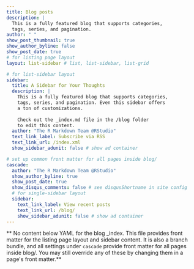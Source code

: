 ```yaml
---
title: Blog posts
description: |
  This is a fully featured blog that supports categories, 
  tags, series, and pagination.
author: " "
show_post_thumbnail: true
show_author_byline: false
show_post_date: true
# for listing page layout
layout: list-sidebar # list, list-sidebar, list-grid

# for list-sidebar layout
sidebar: 
  title: A Sidebar for Your Thoughts
  description: |
    This is a fully featured blog that supports categories,
    tags, series, and pagination. Even this sidebar offers 
    a ton of customizations.
    
    Check out the _index.md file in the /blog folder 
    to edit this content. 
  author: "The R Markdown Team @RStudio"
  text_link_label: Subscribe via RSS
  text_link_url: /index.xml
  show_sidebar_adunit: false # show ad container

# set up common front matter for all pages inside blog/
cascade:
  author: "The R Markdown Team @RStudio"
  show_author_byline: true
  show_post_date: true
  show_disqus_comments: false # see disqusShortname in site config
  # for single-sidebar layout
  sidebar:
    text_link_label: View recent posts
    text_link_url: /blog/
    show_sidebar_adunit: false # show ad container
---
```


** No content below YAML for the blog _index. This file provides front matter for the listing page layout and sidebar content. It is also a branch bundle, and all settings under `cascade` provide front matter for all pages inside blog/. You may still override any of these by changing them in a page's front matter.**
